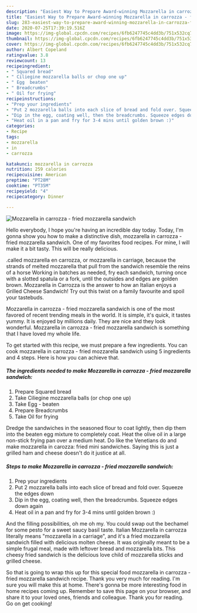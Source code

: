 ```yaml
---
description: "Easiest Way to Prepare Award-winning Mozzarella in carrozza - fried mozzarella sandwich"
title: "Easiest Way to Prepare Award-winning Mozzarella in carrozza - fried mozzarella sandwich"
slug: 283-easiest-way-to-prepare-award-winning-mozzarella-in-carrozza-fried-mozzarella-sandwich
date: 2020-07-25T17:39:19.516Z
image: https://img-global.cpcdn.com/recipes/6fb6247745c4dd3b/751x532cq70/mozzarella-in-carrozza-fried-mozzarella-sandwich-recipe-main-photo.jpg
thumbnail: https://img-global.cpcdn.com/recipes/6fb6247745c4dd3b/751x532cq70/mozzarella-in-carrozza-fried-mozzarella-sandwich-recipe-main-photo.jpg
cover: https://img-global.cpcdn.com/recipes/6fb6247745c4dd3b/751x532cq70/mozzarella-in-carrozza-fried-mozzarella-sandwich-recipe-main-photo.jpg
author: Albert Copeland
ratingvalue: 3.8
reviewcount: 13
recipeingredient:
- " Squared bread"
- " Ciliegine mozzarella balls or chop one up"
- " Egg  beaten"
- " Breadcrumbs"
- " Oil for frying"
recipeinstructions:
- "Prep your ingredients"
- "Put 2 mozzarella balls into each slice of bread and fold over. Squeeze the edges down"
- "Dip in the egg, coating well, then the breadcrumbs. Squeeze edges down again"
- "Heat oil in a pan and fry for 3-4 mins until golden brown :)"
categories:
- Recipe
tags:
- mozzarella
- in
- carrozza

katakunci: mozzarella in carrozza 
nutrition: 259 calories
recipecuisine: American
preptime: "PT28M"
cooktime: "PT35M"
recipeyield: "4"
recipecategory: Dinner

---
```



![Mozzarella in carrozza - fried mozzarella sandwich](https://img-global.cpcdn.com/recipes/6fb6247745c4dd3b/751x532cq70/mozzarella-in-carrozza-fried-mozzarella-sandwich-recipe-main-photo.jpg)

Hello everybody, I hope you're having an incredible day today. Today, I'm gonna show you how to make a distinctive dish, mozzarella in carrozza - fried mozzarella sandwich. One of my favorites food recipes. For mine, I will make it a bit tasty. This will be really delicious.

.called mozzarella en carrozza, or mozzarella in carriage, because the strands of melted mozzarella that pull from the sandwich resemble the reins of a horse Working in batches as needed, fry each sandwich, turning once with a slotted spatula or a fork, until the outsides and edges are golden brown. Mozzarella in Carrozza is the answer to how an Italian enjoys a Grilled Cheese Sandwich! Try out this twist on a family favourite and spoil your tastebuds.

Mozzarella in carrozza - fried mozzarella sandwich is one of the most favored of recent trending meals in the world. It is simple, it's quick, it tastes yummy. It is enjoyed by millions daily. They are nice and they look wonderful. Mozzarella in carrozza - fried mozzarella sandwich is something that I have loved my whole life.


To get started with this recipe, we must prepare a few ingredients. You can cook mozzarella in carrozza - fried mozzarella sandwich using 5 ingredients and 4 steps. Here is how you can achieve that.

<!--inarticleads1-->

##### The ingredients needed to make Mozzarella in carrozza - fried mozzarella sandwich:

1. Prepare  Squared bread
1. Take  Ciliegine mozzarella balls (or chop one up)
1. Take  Egg - beaten
1. Prepare  Breadcrumbs
1. Take  Oil for frying


Dredge the sandwiches in the seasoned flour to coat lightly, then dip them into the beaten egg mixture to completely coat. Heat the olive oil in a large non-stick frying pan over a medium heat. Do like the Venetians do and make mozzarella in carozza: fried mini sandwiches. Saying this is just a grilled ham and cheese doesn&#39;t do it justice at all. 

<!--inarticleads2-->

##### Steps to make Mozzarella in carrozza - fried mozzarella sandwich:

1. Prep your ingredients
1. Put 2 mozzarella balls into each slice of bread and fold over. Squeeze the edges down
1. Dip in the egg, coating well, then the breadcrumbs. Squeeze edges down again
1. Heat oil in a pan and fry for 3-4 mins until golden brown :)


And the filling possibilities, oh me oh my. You could swap out the bechamel for some pesto for a sweet saucy basil taste. Italian Mozzarella in carrozza literally means &#34;mozzarella in a carriage&#34;, and it&#39;s a fried mozzarella sandwich filled with delicious molten cheese. It was originally meant to be a simple frugal meal, made with leftover bread and mozzarella bits. This cheesy fried sandwich is the delicious love child of mozzarella sticks and grilled cheese. 

So that is going to wrap this up for this special food mozzarella in carrozza - fried mozzarella sandwich recipe. Thank you very much for reading. I'm sure you will make this at home. There's gonna be more interesting food in home recipes coming up. Remember to save this page on your browser, and share it to your loved ones, friends and colleague. Thank you for reading. Go on get cooking!
